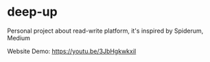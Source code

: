 # deep-up
Personal project about read-write platform, it's inspired by Spiderum, Medium

Website Demo: https://youtu.be/3JbHgkwkxiI
